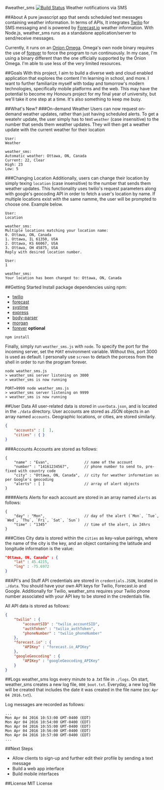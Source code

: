 #weather_sms [![Build Status](https://travis-ci.org/EvanCooper9/weather_sms.svg?branch=master)](https://travis-ci.org/EvanCooper9/weather_sms)
Weather notifications via SMS

##About
A pure javascript app that sends scheduled text messages containing weather information. In terms of APIs, It integrates [Twilio](https://www.twilio.com) for SMS messaging and is powered by [Forecast.io](http://forecast.io/) weather information. With Node.js, weather_sms runs as a standalone application/server to send/receive messages.

Currently, it runs on an [Onion Omega](https://onion.io). Omega's own node binary requires the use of [forever](https://www.npmjs.com/package/forever) to force the program to run continuously. In my case, I'm using a binary different than the one officially supported by the Onion Omega. I'm able to use less of the very limited resources.

##Goals
With this project, I aim to build a diverse web and cloud enabled application that explores the content I'm learning in school, and more. I want to further familiarize myself with today and tomorrow's modern technologies, specifically mobile platforms and the web. This may have the potential to become my Honours project for my final year of university, but we'll take it one step at a time. It's also something to keep me busy.

##What's New?
###On-demand Weather
Users can now request on-demand weather updates, rather than just having scheduled alerts. To get a weatehr update, the user simply has to text `weather` (case insensitive) to the number that sends them weather updates. They will then get a weather update with the current weather for their location
```
User:
Weather

weather_sms:
Automatic weather: Ottawa, ON, Canada
Current: 22, Clear
High: 23
Low: 5
```

###Changing Location
Additionally, users can change their location by simply texing `location` (case insensitive) to the number that sends them weather updates. This functionality uses twilio's request parameters along with google's geocoding API in order to fetch a user's location by name. If multiple locations exist with the same namme, the user will be prompted to choose one. Example below.
```
User:
Location

weather_sms:
Multiple locations matching your location name:
0. Ottawa, ON, Canada
1. Ottawa, IL 61350, USA
2. Ottawa, KS 66067, USA
3. Ottawa, OH 45875, USA
Reply with desired location number.

User:
1

weather_sms:
Your location has been changed to: Ottawa, ON, Canada
```

##Getting Started
Install package dependencies using npm:
- [twilio](https://www.npmjs.com/package/twilio)
- [forecast](https://www.npmjs.com/package/forecast)
- [systime](https://www.npmjs.com/package/systime)
- [express](https://www.npmjs.com/package/express)
- [body-parser](https://www.npmjs.com/package/body-parser)
- [morgan](https://www.npmjs.com/package/morgan)
- [forever](https://www.npmjs.com/package/forever) **optional** 
```
npm install
```

Finally, simply run `weather_sms.js` with `node`.
To specify the port for the incoming server, set the `PORT` environment variable. Without this, port 3000 is used as default. I personally use `screen` to detach the porcess from the shell in order to run the program forever.
```
node weather_sms.js
> weather_sms server listening on 3000
> weather_sms is now running
```
```
PORT=9999 node weather_sms.js
> weather_sms server listening on 9999
> weather_sms is now running
```

##User Data
All user-related data is stored in `userData.json`, and is located in the `./data` directory. User accounts are stored as JSON objects in an array named `accounts`. Geographic locations, or cities, are stored similarly.

```JSON
{
	"accounts" : [  ],
	"cities" : { }
}
```

###Accounts
Accounts are stored as follows:
```
{
	"name" : "Evan",				// name of the account
	"number" : "14161234567",		// phone number to send to, pre-fixed with country code
	"city" : "Ottawa, ON, Canada",	// city for weather information as per Google's geocoding
	"alerts" : [ ]					// array of alert objects
}
```

####Alerts
Alerts for each account are stored in an array named `alerts` as follows:
```
{
	"day" : "Mon",					// day of the alert (`Mon`, `Tue`, `Wed`, `Thu`, `Fri`, `Sat`, `Sun`)
	"time" : "1345"					// time of the alert, in 24hrs
}
```

###Cities
City data is stored within the `cities` as key-value pairings, where the name of the city is the key, and an object containing the latitude and longitude information is the value:

```JSON
"Ottawa, ON, Canada" : {
	"lat" : 45.4215,
	"lng" : -75.6972
}
```

##API's and Stuff
API credentials are stored in `credentials.JSON`, located in `./data`. You should have your own API keys for Twilio, Forecast.io and Google. Additionally for Twilio, weather_sms requires your Twilio phone number associated with your API key to be stored in the credentials file.

All API data is stored as follows:
```JSON
{
	"twilio" : {
		"accountSID" : "twilio_accountSID",
		"authToken" : "twilio_authToken",
		"phoneNumber" : "twilio_phoneNumber"
	},
	"forecast.io" : {
		"APIKey" : "forecast.io_APIKey"
	},
	"googleGeocoding" : {
		"APIKey" : "googleGeocoding_APIKey"
	}
}
```

##Logs
weather_sms logs every minute to a .txt file in `./logs`.
On start, weather_sms creates a new log file, `000_boot.txt`. Everyday, a new log file will be created that includes the date it was created in the file name (ex: `Apr 04 2016.txt`).

Log messages are recorded as follows:
```
...
Mon Apr 04 2016 10:53:00 GMT-0400 (EDT)
Mon Apr 04 2016 10:54:00 GMT-0400 (EDT)
Mon Apr 04 2016 10:55:00 GMT-0400 (EDT)
Mon Apr 04 2016 10:56:00 GMT-0400 (EDT)
Mon Apr 04 2016 10:57:00 GMT-0400 (EDT)
...
```

##Next Steps
- Allow clients to sign-up and further edit their profile by sending a text message
- Build a web app interface
- Build mobile interfaces

##License
MIT License
